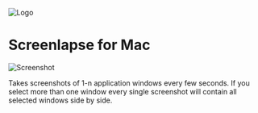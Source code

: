 ![Logo](https://raw.github.com/0bp/Screenlapse/master/Assets/icons/icon-64.png)

# Screenlapse for Mac

![Screenshot](https://raw.github.com/0bp/Screenlapse/master/Assets/screenshots/screenshot-1.png)

Takes screenshots of 1-n application windows every few seconds. If you select 
more than one window every single screenshot will contain all selected windows 
side by side.


